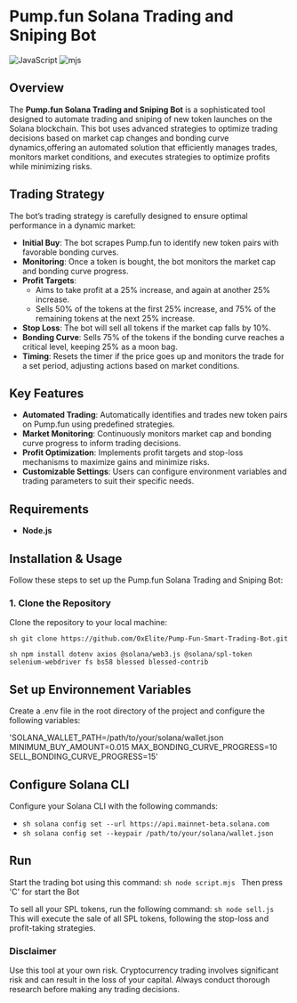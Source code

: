 # Pump.fun Solana Trading and Sniping Bot

![JavaScript](https://img.shields.io/badge/language-JavaScript-%23F7DF1E?style=flat-square&logo=javascript&logoColor=white)
![mjs](https://img.shields.io/badge/language-mjs-%2320232A?style=flat-square&logo=javascript&logoColor=white)

## Overview

The **Pump.fun Solana Trading and Sniping Bot** is a sophisticated tool designed to automate trading and sniping of new token launches on the Solana blockchain. This bot uses advanced strategies to optimize trading decisions based on market cap changes and bonding curve dynamics,offering an automated solution that efficiently manages trades, monitors market conditions, and executes strategies to optimize profits while minimizing risks.

## Trading Strategy

The bot’s trading strategy is carefully designed to ensure optimal performance in a dynamic market:

- **Initial Buy**: The bot scrapes Pump.fun to identify new token pairs with favorable bonding curves.
- **Monitoring**: Once a token is bought, the bot monitors the market cap and bonding curve progress.
- **Profit Targets**:
  - Aims to take profit at a 25% increase, and again at another 25% increase.
  - Sells 50% of the tokens at the first 25% increase, and 75% of the remaining tokens at the next 25% increase.
- **Stop Loss**: The bot will sell all tokens if the market cap falls by 10%.
- **Bonding Curve**: Sells 75% of the tokens if the bonding curve reaches a critical level, keeping 25% as a moon bag.
- **Timing**: Resets the timer if the price goes up and monitors the trade for a set period, adjusting actions based on market conditions.

## Key Features

- **Automated Trading**: Automatically identifies and trades new token pairs on Pump.fun using predefined strategies.
- **Market Monitoring**: Continuously monitors market cap and bonding curve progress to inform trading decisions.
- **Profit Optimization**: Implements profit targets and stop-loss mechanisms to maximize gains and minimize risks.
- **Customizable Settings**: Users can configure environment variables and trading parameters to suit their specific needs.

## Requirements
- **Node.js**

## Installation & Usage
Follow these steps to set up the Pump.fun Solana Trading and Sniping Bot:

### 1. Clone the Repository

Clone the repository to your local machine:

```sh git clone https://github.com/0xElite/Pump-Fun-Smart-Trading-Bot.git ```

```sh npm install dotenv axios @solana/web3.js @solana/spl-token selenium-webdriver fs bs58 blessed blessed-contrib ```

## Set up Environnement Variables

Create a .env file in the root directory of the project and configure the following variables:

'SOLANA_WALLET_PATH=/path/to/your/solana/wallet.json
MINIMUM_BUY_AMOUNT=0.015
MAX_BONDING_CURVE_PROGRESS=10
SELL_BONDING_CURVE_PROGRESS=15'

## Configure Solana CLI 

Configure your Solana CLI with the following commands:
- ```sh solana config set --url https://api.mainnet-beta.solana.com ```
- ```sh solana config set --keypair /path/to/your/solana/wallet.json ```


## Run 

Start the trading bot using this command:
```sh node script.mjs ```
Then press 'C' for start the Bot 

To sell all your SPL tokens, run the following command:
```sh node sell.js ```
This will execute the sale of all SPL tokens, following the stop-loss and profit-taking strategies.


### Disclaimer
Use this tool at your own risk. Cryptocurrency trading involves significant risk and can result in the loss of your capital. Always conduct thorough research before making any trading decisions.

